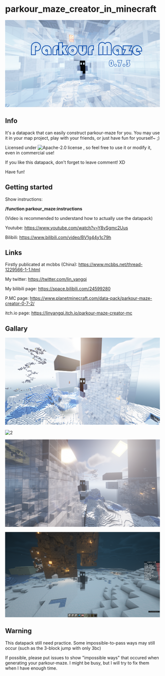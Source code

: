 # parkour_maze_creator_in_minecraft

![Title Picture](pictures/Parkour_maze.png)

## Info

It's a datapack that can easily construct parkour-maze for you. You may use it in your map project, play with your friends, or just have fun for yourself~ ;)

Licensed under ![Apache-2.0 license](LICENSE) , so feel free to use it or modify it, even in commercial use!

If you like this datapack, don't forget to leave comment! XD

Have fun!

## Getting started

Show instructions: 

**/function parkour_maze:instructions**

(Video is recommended to understand how to actually use the datapack)

Youtube: https://www.youtube.com/watch?v=Y8vSgmc2Uus

Bilibili: https://www.bilibili.com/video/BV1g44y1c79h

## Links

Firstly publicated at mcbbs (China): https://www.mcbbs.net/thread-1229566-1-1.html

My twitter: https://twitter.com/lin_yangqi

My bilibili page: https://space.bilibili.com/24599280

P.MC page:  https://www.planetminecraft.com/data-pack/parkour-maze-creator-0-7-2/

itch.io page: https://linyangqi.itch.io/parkour-maze-creator-mc

## Gallary

![1](pictures/1.png)

![2](pictures/2.png)

![3](pictures/3.png)

![4](pictures/4.png)


## Warning
This datapack still need practice. Some impossible-to-pass ways may still occur (such as the 3-block jump with only 3bc)

If possible, please put issues to show "impossible ways" that occured when generating your parkour-maze. I might be busy, but I will try to fix them when I have enough time.
